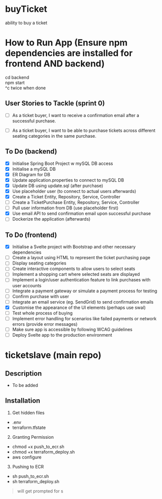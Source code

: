# buyTicket
ability to buy a ticket

# How to Run App (Ensure npm dependencies are installed for frontend AND backend)
cd backend <br />
npm start <br />
^c twice when done

## User Stories to Tackle (sprint 0)
- [ ] As a ticket buyer, I want to receive a confirmation email after a successful purchase.
- [ ] As a ticket buyer, I want to be able to purchase tickets across different seating categories in the same purchase.


## To Do (backend)
- [x] Initialise Spring Boot Project w mySQL DB access
- [x] Initialise a mySQL DB
- [x] ER Diagram for DB
- [x] Update application.properties to connect to mySQL DB
- [x] Update DB using update.sql (after purchase)
- [x] Use placeholder user (to connect to actual users afterwards)
- [x] Create a Ticket Entity, Repository, Service, Controller
- [ ] Create a TicketPurchase Entity, Repository, Service, Controller
- [ ] Pull user information from DB (use placeholder first)
- [X] Use email API to send confirmation email upon successful purchase
- [ ] Dockerize the application (afterwards)

## To Do (frontend)
- [x] Initialise a Svelte project with Bootstrap and other necessary dependencies
- [ ] Create a layout using HTML to represent the ticket purchasing page
- [ ] Display seating categories
- [ ] Create interactive components to allow users to select seats
- [ ] Implement a shopping cart where selected seats are displayed
- [ ] Implement a login/user authentication feature to link purchases with user accounts
- [ ] Integrate a payment gateway or simulate a payment process for testing
- [ ] Confirm purchase with user
- [ ] Integrate an email service (eg. SendGrid) to send confirmation emails
- [x] Customise the appearance of the UI elements (perhaps use swal)
- [ ] Test whole process of buying
- [ ] Implement error handling for scenarios like failed payments or network errors (provide error messages)
- [ ] Make sure app is accessible by following WCAG guidelines
- [ ] Deploy Svelte app to the production environment
# ticketslave (main repo)

## Description
- To be added

## Installation
1. Get hidden files
- .env
- terraform.tfstate

2. Granting Permission
- chmod +x push_to_ecr.sh
- chmod +x terraform_deploy.sh
- aws configure

3. Pushing to ECR
- sh push_to_ecr.sh
- sh terraform_deploy.sh
> will get prompted for s